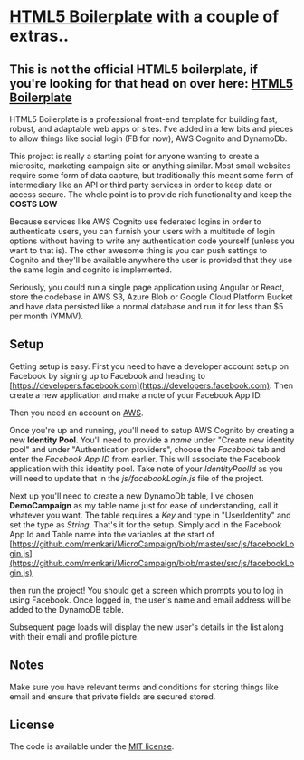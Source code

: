 # [HTML5 Boilerplate](https://html5boilerplate.com) with a couple of extras..

## This is not the official HTML5 boilerplate, if you're looking for that head on over here: [HTML5 Boilerplate](https://html5boilerplate.com)

HTML5 Boilerplate is a professional front-end template for building
fast, robust, and adaptable web apps or sites. I've added in a few bits
and pieces to allow things like social login (FB for now), AWS Cognito
and DynamoDb.

This project is really a starting point for anyone wanting to create a microsite,
marketing campaign site or anything similar. Most small websites require some
form of data capture, but traditionally this meant some form of intermediary like
an API or third party services in order to keep data or access secure. The whole
point is to provide rich functionality and keep the **COSTS LOW**

Because services like AWS Cognito use federated logins in order to authenticate
users, you can furnish your users with a multitude of login options without having
to write any authentication code yourself (unless you want to that is). The other
awesome thing is you can push settings to Cognito and they'll be available anywhere
the user is provided that they use the same login and cognito is implemented.

Seriously, you could run a single page application using Angular or React,
store the codebase in AWS S3, Azure Blob or Google Cloud Platform Bucket and have
data persisted like a normal database and run it for less than $5 per month (YMMV).

## Setup

Getting setup is easy. First you need to have a developer account setup on Facebook
by signing up to Facebook and heading to [https://developers.facebook.com](https://developers.facebook.com).
Then create a new application and make a note of your Facebook App ID.

Then you need an account on [AWS](https://aws.amazon.com).

Once you're up and running, you'll need to setup AWS Cognito by creating a new 
**Identity Pool**. You'll need to provide a _name_ under "Create new identity pool" and 
under "Authentication providers", choose the _Facebook_ tab and enter the _Facebook App ID_ 
from earlier. This will associate the Facebook application with this identity pool. 
Take note of your _IdentityPoolId_ as you will need to update that in the _js/facebookLogin.js_
file of the project.

Next up you'll need to create a new DynamoDb table, I've chosen **DemoCampaign** as my table
name just for ease of understanding, call it whatever you want. The table requires a _Key_ 
and type in "UserIdentity" and set the type as _String_. That's it for the setup.
Simply add in the Facebook App Id and Table name into the variables at the start of 
[https://github.com/menkari/MicroCampaign/blob/master/src/js/facebookLogin.js](https://github.com/menkari/MicroCampaign/blob/master/src/js/facebookLogin.js)

then run the project! You should get a screen which prompts you to log in using Facebook.
Once logged in, the user's name and email address will be added to the DynamoDB table.

Subsequent page loads will display the new user's details in the list along with their emali 
and profile picture.

## Notes

Make sure you have relevant terms and conditions for storing things like email and ensure that private
fields are secured stored.

## License

The code is available under the [MIT license](LICENSE.txt).
